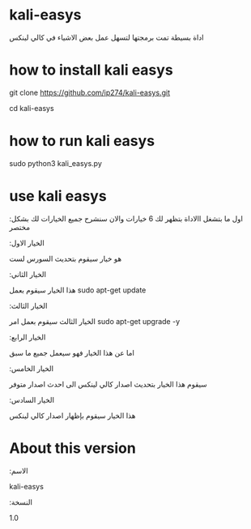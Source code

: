 # kali-easys
اداة بسيطة تمت برمجتها لتسهل عمل بعض الاشياء في كالي لينكس

# how to install kali easys

git clone https://github.com/ip274/kali-easys.git

cd kali-easys 


# how to run kali easys

sudo python3 kali_easys.py

# use kali easys
:اول ما بتشغل االاداة بتظهر لك 6 خيارات والان سنشرح جميع الخيارات لك بشكل مختصر


:الخيار الاول

هو خيار سيقوم بتحديث السورس لست


:الخيار الثاني

هذا الخيار سيقوم بعمل 
sudo apt-get update


:الخيار الثالث

الخيار الثالث سيقوم بعمل امر
sudo apt-get upgrade -y


:الخيار الرابع

اما عن هذا الخيار فهو سيعمل جميع ما سبق


:الخيار الخامس

سيقوم هذا الخيار بتحديث اصدار كالي لينكس الى احدث اصدار متوفر


:الخيار السادس

هذا الخيار سيقوم بإظهار اصدار كالي لينكس


# About this version
:الاسم

kali-easys

:النسخة

1.0
